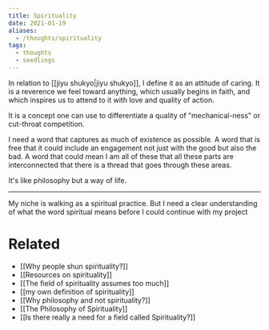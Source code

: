 ```yaml
---
title: Spirituality
date: 2021-01-19
aliases:
  - /thoughts/spirituality
tags:
  - thoughts
  - seedlings
---
```

In relation to [[jiyu shukyo|jiyu shukyo]], I define it as an attitude of caring. It is a reverence we feel toward anything, which usually begins in faith, and which inspires us to attend to it with love and quality of action.

It is a concept one can use to differentiate a quality of "mechanical-ness" or cut-throat competition.

I need a word that captures as much of existence as possible. A word that is free that it could include an engagement not just with the good but also the bad. A word that could mean I am all of these that all these parts are interconnected that there is a thread that goes through these areas.

It's like philosophy but a way of life.

***

My niche is walking as a spiritual practice. But I need a clear understanding of what the word spiritual means before I could continue with my project

# Related

- [[Why people shun spirituality?]]
- [[Resources on spirituality]]
- [[The field of spirituality assumes too much]]
- [[my own definition of spirituality]]
- [[Why philosophy and not spirituality?]]
- [[The Philosophy of Spirituality]]
- [[Is there really a need for a field called Spirituality?]]